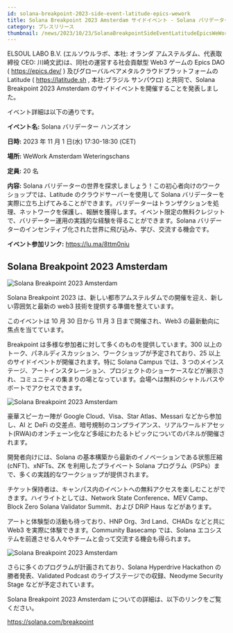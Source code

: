 ```yaml
---
id: solana-breakpoint-2023-side-event-latitude-epics-wework
title: Solana Breakpoint 2023 Amsterdam サイドイベント - Solana バリデーターハンズオンの共同開催が決定
category: プレスリリース
thumbnail: /news/2023/10/23/SolanaBreakpointSideEventLatitudeEpicsWeWork.png
---
```


ELSOUL LABO B.V. (エルソウルラボ、本社: オランダ アムステルダム、代表取締役 CEO:
川崎文武)は、同社の運営する社会貢献型 Web3 ゲームの Epics DAO (
https://epics.dev/ ) 及びグローバルベアメタルクラウドプラットフォームの Latitude
( https://latitude.sh , 本社:ブラジル サンパウロ) と共同で、Solana Breakpoint
2023 Amsterdam のサイドイベントを開催することを発表しました。

イベント詳細は以下の通りです。

**イベント名:** Solana バリデーター ハンズオン

**日時:** 2023 年 11 月 1 日(水) 17:30-18:30 (CET)

**場所:** WeWork Amsterdam Weteringschans

**定員:** 20 名

**内容:** Solana
バリデーターの世界を探求しましょう！この初心者向けのワークショップでは、Latitude
のクラウドサーバーを使用して Solana
バリデーターを実際に立ち上げてみることができます。バリデーターはトランザクションを処理、ネットワークを保護し、報酬を獲得します。イベント限定の無料クレジットで、バリデーター運用の実践的な経験を得ることができます。Solana
バリデーターのインセンティブ化された世界に飛び込み、学び、交流する機会です。

**イベント参加リンク:** https://lu.ma/8ttm0niu

## Solana Breakpoint 2023 Amsterdam

![Solana Breakpoint 2023 Amsterdam](/news/2023/10/23/Breakpoint2023WithDetails.png)

Solana Breakpoint 2023
は、新しい都市アムステルダムでの開催を迎え、新しい雰囲気と最新の web3
技術を提供する準備を整えています。

このイベントは 10 月 30 日から 11 月 3 日まで開催され、Web3
の最新動向に焦点を当てています。

Breakpoint は多様な参加者に対して多くのものを提供しています。300
以上のトーク、パネルディスカッション、ワークショップが予定されており、25
以上のサイドイベントが開催されます。特に Solana Campus では、3
つのメインステージ、アートインスタレーション、プロジェクトのショーケースなどが展示され、コミュニティの集まりの場となっています。会場へは無料のシャトルバスやボートでアクセスできます。

![Solana Breakpoint 2023 Amsterdam](/news/2023/10/23/BreakpointSpeakers.jpg)

豪華スピーカー陣が Google Cloud、Visa、Star Atlas、Messari などから参加し、AI と
DeFi
の交差点、暗号規制のコンプライアンス、リアルワールドアセット(RWA)のオンチェーン化など多岐にわたるトピックについてのパネルが開催されます。

開発者向けには、Solana
の基本構築から最新のイノベーションである状態圧縮(cNFT)、xNFTs、ZK
を利用したプライベート Solana
プログラム（PSPs）まで、多くの実践的なワークショップが提供されます。

チケット保持者は、キャンパス内のイベントへの無料アクセスを楽しむことができます。ハイライトとしては、Network
State Conference、MEV Camp、Block Zero Solana Validator Summit、および DRiP Haus
などがあります。

アートと体験型の活動も待っており、HNP Org、3rd Land、CHADs などと共に Web3
を実際に体験できます。Community Basecamp では、Solana
エコシステムを前進させる人々やチームと会って交流する機会も得られます。

![Solana Breakpoint 2023 Amsterdam](/news/2023/10/23/Breakpoint2022Air.jpg)

さらに多くのプログラムが計画されており、Solana Hyperdrive Hackathon
の勝者発表、Validated Podcast のライブステージでの収録、Neodyme Security Stage
などが予定されています。

Solana Breakpoint 2023 Amsterdam についての詳細は、以下のリンクをご覧ください。

https://solana.com/breakpoint
